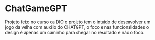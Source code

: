 # ChatGameGPT
Projeto feito no curso da DIO 
o projeto tem o intuido de desenvolver um jogo da velha com auxilio do CHATGPT, o foco e nas funcionalidades o design é apenas um caminho para chegar no resultado e não o foco.
